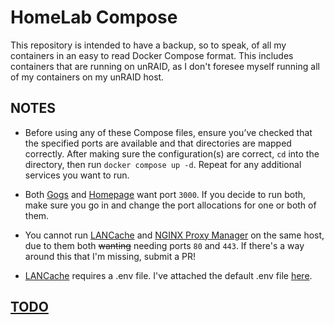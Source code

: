 # HomeLab Compose

This repository is intended to have a backup, so to speak, of all my containers in an easy to read Docker Compose format. This includes containers that are running on unRAID, as I don't foresee myself running all of my containers on my unRAID host.

## NOTES

- Before using any of these Compose files, ensure you’ve checked that the specified ports are available and that directories are mapped correctly. After making sure the configuration(s) are correct, `cd` into the directory, then run `docker compose up -d`. Repeat for any additional services you want to run.

- Both [Gogs](./gogs/docker-compose.yml) and [Homepage](/homepage/docker-compose.yml) want port `3000`. If you decide to run both, make sure you go in and change the port allocations for one or both of them.

- You cannot run [LANCache](./lancache/docker-compose.yml) and [NGINX Proxy Manager](./nginxproxymanager/docker-compose.yml) on the same host, due to them both ~~wanting~~ needing ports `80` and `443`. If there's a way around this that I'm missing, submit a PR!

- [LANCache](./lancache/docker-compose.yml) requires a .env file. I've attached the default .env file [here](./lancache/.lancache.env).

## [TODO](./TODO.md)
